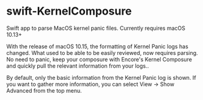 # swift-KernelComposure
Swift app to parse MacOS kernel panic files. Currently requires macOS 10.13+

With the release of macOS 10.15, the formatting of Kernel Panic logs has changed. What used to be able to be easily reviewed, now requires parsing. No need to panic, keep your composure with Encore's Kernel Composure and quickly pull the relevant information from your logs..

By default, only the basic information from the Kernel Panic log is shown. If you want to gather more information, you can select View -> Show Advanced from the top menu.
